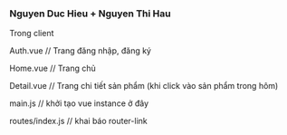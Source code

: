 ### Nguyen Duc Hieu + Nguyen Thi Hau

Trong client

Auth.vue // Trang đăng nhập, đăng ký

Home.vue // Trang chủ

Detail.vue // Trang chi tiết sản phẩm (khi click vào sản phẩm trong hôm)

main.js // khởi tạo vue instance ở đây

routes/index.js // khai báo router-link